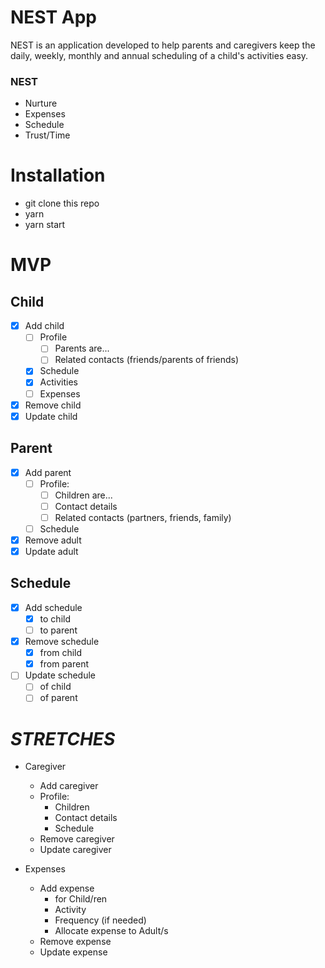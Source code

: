 # NEST App
NEST is an application developed to help parents and caregivers keep the daily, weekly, monthly and annual scheduling of a child's activities easy.

### NEST
- Nurture
- Expenses
- Schedule
- Trust/Time

# Installation
- git clone this repo
- yarn
- yarn start

# MVP

## Child
- [x] Add child
  - [ ] Profile
    - [ ] Parents are...
    - [ ] Related contacts (friends/parents of friends)
  - [x] Schedule
  - [x] Activities
  - [ ] Expenses
- [x] Remove child
- [x] Update child

## Parent
- [x] Add parent
  - [ ] Profile:
    - [ ] Children are...
    - [ ] Contact details
    - [ ] Related contacts (partners, friends, family)
  - [ ] Schedule
- [x] Remove adult 
- [x] Update adult

## Schedule
- [x] Add schedule
  - [x] to child
  - [ ] to parent
- [x] Remove schedule
  - [x] from child
  - [x] from parent
- [ ] Update schedule
  - [ ] of child
  - [ ] of parent

# *STRETCHES*

- Caregiver
  - Add caregiver
  - Profile:
    - Children
    - Contact details
    - Schedule
  - Remove caregiver
  - Update caregiver

- Expenses
  - Add expense
    - for Child/ren
    - Activity
    - Frequency (if needed)
    - Allocate expense to Adult/s 
  - Remove expense
  - Update expense
